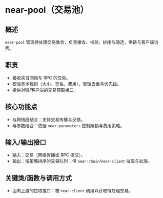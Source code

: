 # near-pool（交易池）

## 概述
`near-pool` 管理待处理交易集合，负责接收、校验、排序与筛选，供链与客户端消费。

## 职责
- 接收来自网络与 RPC 的交易。
- 校验基本规则（大小、签名、费用），管理去重与优先级。
- 提供对链/客户端的交易获取接口。

## 核心功能点
- 与网络层结合：支持交易传播与反馈。
- 与参数结合：依据 `near-parameters` 控制限额与费用策略。

## 输入/输出接口
- 输入：交易（网络传播或 RPC 提交）。
- 输出：按策略排序的交易队列；供 `near-chain`/`near-client` 拉取与处理。

## 关键类/函数与调用方式
- 面向上游的拉取接口：被 `near-client` 调用以获取待处理交易。